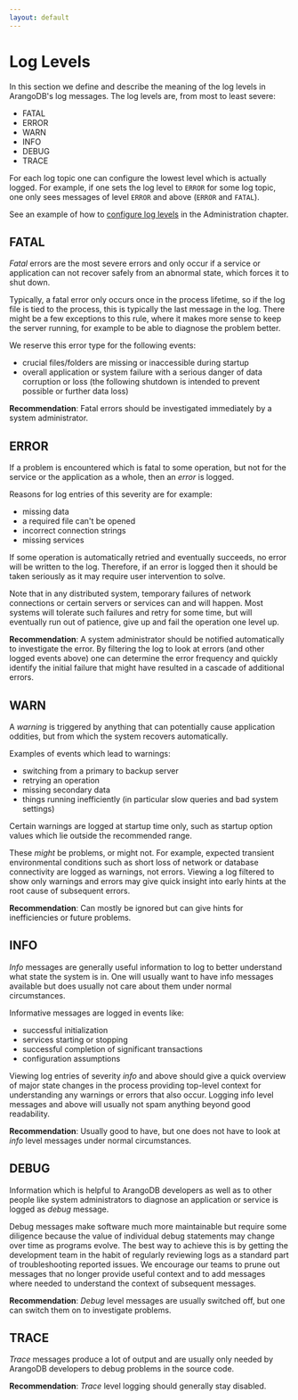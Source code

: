 ```yaml
---
layout: default
---
```

Log Levels
==========

In this section we define and describe the meaning of the log levels
in ArangoDB's log messages. The log levels are, from most to least severe:

  - FATAL
  - ERROR
  - WARN
  - INFO
  - DEBUG
  - TRACE

For each log topic one can configure the lowest level which is actually logged.
For example, if one sets the log level to `ERROR` for some log topic,
one only sees messages of level `ERROR` and above (`ERROR` and `FATAL`).

See an example of how to
[configure log levels](administration-configuration.html#options-with-multiple-values)
in the Administration chapter.

FATAL
-----

_Fatal_ errors are the most severe errors and only occur if a service or application
can not recover safely from an abnormal state, which forces it to shut down.

Typically, a fatal error only occurs once in the process lifetime,
so if the log file is tied to the process, this is typically
the last message in the log. There might be a few exceptions to this
rule, where it makes more sense to keep the server running, for example
to be able to diagnose the problem better.

We reserve this error type for the following events:

- crucial files/folders are missing or inaccessible during startup
- overall application or system failure with a serious danger of
  data corruption or loss (the following shutdown is intended to prevent
  possible or further data loss)

**Recommendation**:
Fatal errors should be investigated immediately by a system administrator.

ERROR
-----


If a problem is encountered which is fatal to some operation, but not for
the service or the application as a whole, then an _error_ is logged.

Reasons for log entries of this severity are for example:

- missing data
- a required file can't be opened
- incorrect connection strings
- missing services

If some operation is automatically retried and eventually succeeds,
no error will be written to the log. Therefore, if an error is logged then
it should be taken seriously as it may require user intervention to solve.

Note that in any distributed system, temporary failures of network connections
or certain servers or services can and will happen. Most systems will tolerate
such failures and retry for some time, but will eventually run out of patience,
give up and fail the operation one level up.

**Recommendation**:
A system administrator should be notified automatically to investigate the error.
By filtering the log to look at errors (and other logged events above)
one can determine the error frequency and quickly identify the initial failure
that might have resulted in a cascade of additional errors.

WARN
----

A _warning_ is triggered by anything that can potentially cause
application oddities, but from which the system recovers automatically.

Examples of events which lead to warnings:

- switching from a primary to backup server
- retrying an operation
- missing secondary data
- things running inefficiently
  (in particular slow queries and bad system settings)
  
Certain warnings are logged at startup time only, such as startup option
values which lie outside the recommended range.

These _might_ be problems, or might not. For example, expected transient
environmental conditions such as short loss of network or database
connectivity are logged as warnings, not errors. Viewing a log filtered
to show only warnings and errors may give quick insight into early
hints at the root cause of subsequent errors.

**Recommendation**:
Can mostly be ignored but can give hints for inefficiencies or
future problems.

INFO
----

_Info_ messages are generally useful information to log to better
understand what state the system is in. One will usually want to
have info messages available but does usually not care about them
under normal circumstances.

Informative messages are logged in events like:

- successful initialization
- services starting or stopping
- successful completion of significant transactions
- configuration assumptions

Viewing log entries of severity _info_ and above should give a quick overview
of major state changes in the process providing top-level context for
understanding any warnings or errors that also occur. Logging info level
messages and above will usually not spam anything beyond good readability.

**Recommendation**:
Usually good to have, but one does not have to look at _info_ level messages
under normal circumstances.

DEBUG
-----

Information which is helpful to ArangoDB developers as well as to other
people like system administrators to diagnose an application or service
is logged as _debug_ message.

Debug messages make software much more maintainable but require some
diligence because the value of individual debug statements may change
over time as programs evolve. The best way to achieve this is by getting
the development team in the habit of regularly reviewing logs as a standard
part of troubleshooting reported issues. We encourage our teams to
prune out messages that no longer provide useful context and to add
messages where needed to understand the context of subsequent messages.

**Recommendation**:
_Debug_ level messages are usually switched off, but one can switch them on
to investigate problems.

TRACE
-----

_Trace_ messages produce a lot of output and are usually only needed by
ArangoDB developers to debug problems in the source code.

**Recommendation**:
_Trace_ level logging should generally stay disabled.
